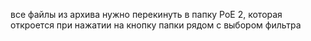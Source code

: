 все файлы из архива нужно перекинуть в папку PoE 2, которая откроется  при нажатии на кнопку папки рядом с выбором фильтра
